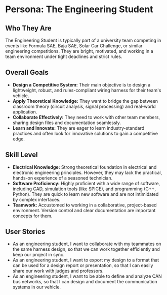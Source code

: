# Persona: The Engineering Student

## Who They Are
The Engineering Student is typically part of a university team competing in events like Formula SAE, Baja SAE, Solar Car Challenge, or similar engineering competitions. They are bright, motivated, and working in a team environment under tight deadlines and strict rules.

## Overall Goals
*   **Design a Competitive System:** Their main objective is to design a lightweight, robust, and rules-compliant wiring harness for their team's vehicle.
*   **Apply Theoretical Knowledge:** They want to bridge the gap between classroom theory (circuit analysis, signal processing) and real-world application.
*   **Collaborate Effectively:** They need to work with other team members, sharing design files and documentation seamlessly.
*   **Learn and Innovate:** They are eager to learn industry-standard practices and often look for innovative solutions to gain a competitive edge.

## Skill Level
*   **Electrical Knowledge:** Strong theoretical foundation in electrical and electronic engineering principles. However, they may lack the practical, hands-on experience of a seasoned technician.
*   **Software Proficiency:** Highly proficient with a wide range of software, including CAD, simulation tools (like SPICE), and programming (C++, Python). They are quick to learn new software and are not intimidated by complex interfaces.
*   **Teamwork:** Accustomed to working in a collaborative, project-based environment. Version control and clear documentation are important concepts for them.

## User Stories
*   As an engineering student, I want to collaborate with my teammates on the same harness design, so that we can work together efficiently and keep our project in sync.
*   As an engineering student, I want to export my design to a format that can be used for a design report or presentation, so that I can easily share our work with judges and professors.
*   As an engineering student, I want to be able to define and analyze CAN bus networks, so that I can design and document the communication systems in our vehicle.
